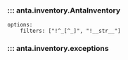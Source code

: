 <!--
  ~ Copyright (c) 2023-2025 Arista Networks, Inc.
  ~ Use of this source code is governed by the Apache License 2.0
  ~ that can be found in the LICENSE file.
  -->

### ::: anta.inventory.AntaInventory

    options:
        filters: ["!^_[^_]", "!__str__"]

### ::: anta.inventory.exceptions

